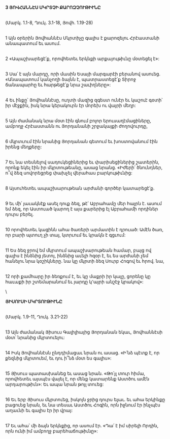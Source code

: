 **3 ՅՈՎՀԱՆՆԷՍ ՄԿՐՏՉԻ ՔԱՐՈԶՉՈՒԹԻՒՆԸ**

\
(Մարկ. 1.1-8, Ղուկ. 3.1-18, Յովհ. 1.19-28)

\
1 Այն օրերին Յովհաննէս Մկրտիչը գալիս է քարոզելու Հրէաստանի անապատում եւ ասում.

\
2 «Ապաշխարեցէ՛ք, որովհետեւ երկնքի արքայութիւնը մօտեցել է»:

\
3 Սա՛ է այն մարդը, որի մասին Եսայի մարգարէի բերանով ասուեց. «Անապատում կանչողի ձայնն է, պատրաստեցէ՛ք Տիրոջ ճանապարհը եւ հարթեցէ՛ք նրա շաւիղները»:

\
4 Եւ ինքը՝ Յովհաննէսը, ուղտի մազից զգեստ ունէր եւ կաշուէ գօտի՝ իր մէջքին, իսկ նրա կերակուրն էր մորեխ ու վայրի մեղր:

\
5 Այն ժամանակ նրա մօտ էին գնում բոլոր երուսաղէմացիները, ամբողջ Հրէաստանն ու Յորդանանի շրջակայքի ժողովուրդը,

\
6 մկրտւում էին նրանից Յորդանան գետում եւ խոստովանում էին իրենց մեղքերը:

\
7 Եւ նա տեսնելով սադուկեցիներից եւ փարիսեցիներից շատերին, որոնք եկել էին իր մկրտութեանը, ասաց նրանց. «Իժերի՛ ծնունդներ, ո՞վ ձեզ սովորեցրեց փախչել վերահաս բարկութիւնից:

\
8 Այսուհետեւ ապաշխարութեան արժանի գործեր կատարեցէ՛ք.

\
9 եւ մի՛ յաւակնէք ասել դուք ձեզ, թէ՝ Աբրահամը մեր հայրն է. ասում եմ ձեզ, որ Աստուած կարող է այս քարերից էլ Աբրահամի որդիներ դուրս բերել.

\
10 որովհետեւ կացինն ահա ծառերի արմատին է դրուած: Ամէն ծառ, որ բարի պտուղ չի տայ, կտրւում եւ կրակն է գցւում:

\
11 Ես ձեզ ջրով եմ մկրտում ապաշխարութեան համար, բայց ով գալիս է ինձնից յետոյ, ինձնից աւելի հզօր է, եւ ես արժանի չեմ հանելու նրա կօշիկները. նա կը մկրտի ձեզ Սուրբ Հոգով եւ հրով. նա,

\
12 որի քամհարը իր ձեռքում է, եւ կը մաքրի իր կալը, ցորենը կը հաւաքի իր շտեմարանում եւ յարդը կ՚այրի անշէջ կրակով»:

\

**ՅԻՍՈՒՍԻ ՄԿՐՏՈՒԹԻՒՆԸ**

\
(Մարկ. 1.9-11, Ղուկ. 3.21-22)

\
13 Այն ժամանակ Յիսուս Գալիլիայից Յորդանան եկաւ, Յովհաննէսի մօտ՝ նրանից մկրտուելու:

\
14 Իսկ Յովհաննէսն ընդդիմացաւ նրան ու ասաց. «Ի՛նձ պէտք է, որ քեզնից մկրտուեմ, եւ դու ի՞նձ մօտ ես գալիս»:

\
15 Յիսուս պատասխանեց եւ ասաց նրան. «Թո՛յլ տուր հիմա, որովհետեւ այսպէս վայել է, որ մենք կատարենք Աստծու ամէն արդարութիւն»: Եւ ապա նրան թոյլ տուեց:

\
16 Եւ երբ Յիսուս մկրտուեց, իսկոյն ջրից դուրս ելաւ. եւ ահա երկինքը բացուեց նրան, եւ նա տեսաւ Աստծու Հոգին, որն իջնում էր ինչպէս աղաւնի եւ գալիս էր իր վրայ:

\
17 Եւ ահա՝ մի ձայն երկնքից, որ ասում էր. «Դա՛ է իմ սիրելի Որդին, որն ունի իմ ամբողջ բարեհաճութիւնը»:
